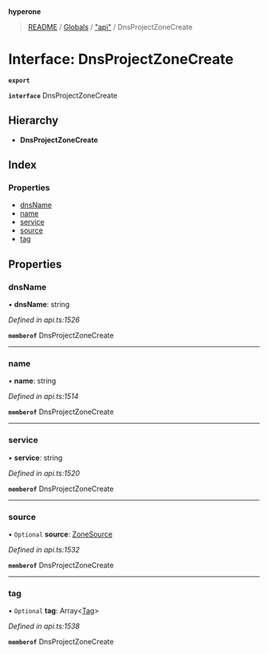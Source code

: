 **hyperone**

> [README](../README.md) / [Globals](../globals.md) / ["api"](../modules/_api_.md) / DnsProjectZoneCreate

# Interface: DnsProjectZoneCreate

**`export`** 

**`interface`** DnsProjectZoneCreate

## Hierarchy

* **DnsProjectZoneCreate**

## Index

### Properties

* [dnsName](_api_.dnsprojectzonecreate.md#dnsname)
* [name](_api_.dnsprojectzonecreate.md#name)
* [service](_api_.dnsprojectzonecreate.md#service)
* [source](_api_.dnsprojectzonecreate.md#source)
* [tag](_api_.dnsprojectzonecreate.md#tag)

## Properties

### dnsName

•  **dnsName**: string

*Defined in api.ts:1526*

**`memberof`** DnsProjectZoneCreate

___

### name

•  **name**: string

*Defined in api.ts:1514*

**`memberof`** DnsProjectZoneCreate

___

### service

•  **service**: string

*Defined in api.ts:1520*

**`memberof`** DnsProjectZoneCreate

___

### source

• `Optional` **source**: [ZoneSource](_api_.zonesource.md)

*Defined in api.ts:1532*

**`memberof`** DnsProjectZoneCreate

___

### tag

• `Optional` **tag**: Array\<[Tag](_api_.tag.md)>

*Defined in api.ts:1538*

**`memberof`** DnsProjectZoneCreate
